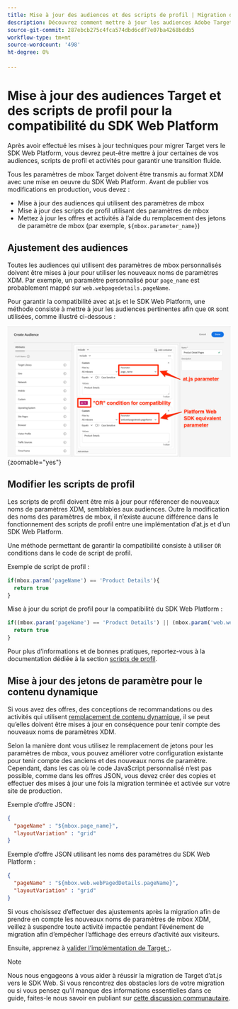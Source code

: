 ```yaml
---
title: Mise à jour des audiences et des scripts de profil | Migration de Target depuis at.js 2.x vers le SDK Web
description: Découvrez comment mettre à jour les audiences Adobe Target et les scripts de profil pour des raisons de compatibilité avec le SDK Web Experience Platform.
source-git-commit: 287ebcb275c4fca574dbd6cdf7e07ba4268bddb5
workflow-type: tm+mt
source-wordcount: '498'
ht-degree: 0%

---
```


# Mise à jour des audiences Target et des scripts de profil pour la compatibilité du SDK Web Platform

Après avoir effectué les mises à jour techniques pour migrer Target vers le SDK Web Platform, vous devrez peut-être mettre à jour certaines de vos audiences, scripts de profil et activités pour garantir une transition fluide.

Tous les paramètres de mbox Target doivent être transmis au format XDM avec une mise en oeuvre du SDK Web Platform. Avant de publier vos modifications en production, vous devez :

* Mise à jour des audiences qui utilisent des paramètres de mbox
* Mise à jour des scripts de profil utilisant des paramètres de mbox
* Mettez à jour les offres et activités à l’aide du remplacement des jetons de paramètre de mbox (par exemple, `${mbox.parameter_name}`)

## Ajustement des audiences

Toutes les audiences qui utilisent des paramètres de mbox personnalisés doivent être mises à jour pour utiliser les nouveaux noms de paramètres XDM. Par exemple, un paramètre personnalisé pour `page_name` est probablement mappé sur `web.webpagedetails.pageName`.

Pour garantir la compatibilité avec at.js et le SDK Web Platform, une méthode consiste à mettre à jour les audiences pertinentes afin que `OR` sont utilisées, comme illustré ci-dessous :

![Affichage de la mise à jour d’une audience Target pour la compatibilité du SDK Web Platform](assets/target-audience-update.png){zoomable=&quot;yes&quot;}

## Modifier les scripts de profil

Les scripts de profil doivent être mis à jour pour référencer de nouveaux noms de paramètres XDM, semblables aux audiences. Outre la modification des noms des paramètres de mbox, il n’existe aucune différence dans le fonctionnement des scripts de profil entre une implémentation d’at.js et d’un SDK Web Platform.

Une méthode permettant de garantir la compatibilité consiste à utiliser `OR` conditions dans le code de script de profil.

Exemple de script de profil :

```Javascript
if(mbox.param('pageName') == 'Product Details'){
  return true
}
```

Mise à jour du script de profil pour la compatibilité du SDK Web Platform :

```Javascript
if((mbox.param('pageName') == 'Product Details') || (mbox.param('web.webPageDetails.pageName') =='Product Details')){
  return true
}
```

Pour plus d’informations et de bonnes pratiques, reportez-vous à la documentation dédiée à la section [scripts de profil](https://experienceleague.adobe.com/docs/target/using/audiences/visitor-profiles/profile-parameters.html).

## Mise à jour des jetons de paramètre pour le contenu dynamique

Si vous avez des offres, des conceptions de recommandations ou des activités qui utilisent [remplacement de contenu dynamique](https://experienceleague.adobe.com/docs/target/using/experiences/offers/passing-profile-attributes-to-the-html-offer.html), il se peut qu’elles doivent être mises à jour en conséquence pour tenir compte des nouveaux noms de paramètres XDM.

Selon la manière dont vous utilisez le remplacement de jetons pour les paramètres de mbox, vous pouvez améliorer votre configuration existante pour tenir compte des anciens et des nouveaux noms de paramètre. Cependant, dans les cas où le code JavaScript personnalisé n’est pas possible, comme dans les offres JSON, vous devez créer des copies et effectuer des mises à jour une fois la migration terminée et activée sur votre site de production.

Exemple d’offre JSON :

```JSON
{
  "pageName" : "${mbox.page_name}",
  "layoutVariation" : "grid"
}
```

Exemple d’offre JSON utilisant les noms des paramètres du SDK Web Platform :

```JSON
{
  "pageName" : "${mbox.web.webPagedDetails.pageName}",
  "layoutVariation" : "grid"
}
```

Si vous choisissez d’effectuer des ajustements après la migration afin de prendre en compte les nouveaux noms de paramètres de mbox XDM, veillez à suspendre toute activité impactée pendant l’événement de migration afin d’empêcher l’affichage des erreurs d’activité aux visiteurs.

Ensuite, apprenez à [valider l’implémentation de Target ;](validate.md).

>[!NOTE]
>
>Nous nous engageons à vous aider à réussir la migration de Target d’at.js vers le SDK Web. Si vous rencontrez des obstacles lors de votre migration ou si vous pensez qu’il manque des informations essentielles dans ce guide, faites-le nous savoir en publiant sur [cette discussion communautaire](https://experienceleaguecommunities.adobe.com/t5/adobe-experience-platform-data/tutorial-discussion-migrate-target-from-at-js-to-web-sdk/m-p/575587#M463).